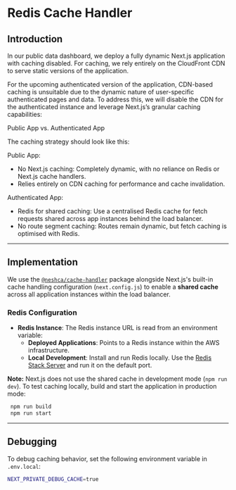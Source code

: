 # Redis Cache Handler

## Introduction

In our public data dashboard, we deploy a fully dynamic Next.js application with caching disabled. For caching, we rely entirely on the CloudFront CDN to serve static versions of the application.

For the upcoming authenticated version of the application, CDN-based caching is unsuitable due to the dynamic nature of user-specific authenticated pages and data. To address this, we will disable the CDN for the authenticated instance and leverage Next.js’s granular caching capabilities:

Public App vs. Authenticated App

The caching strategy should look like this:

Public App:

- No Next.js caching: Completely dynamic, with no reliance on Redis or Next.js cache handlers.
- Relies entirely on CDN caching for performance and cache invalidation.

Authenticated App:

- Redis for shared caching: Use a centralised Redis cache for fetch requests shared across app instances behind the load balancer.
- No route segment caching: Routes remain dynamic, but fetch caching is optimised with Redis.

---

## Implementation

We use the [`@neshca/cache-handler`](https://caching-tools.github.io/next-shared-cache/) package alongside Next.js's built-in cache handling configuration (`next.config.js`) to enable a **shared cache** across all application instances within the load balancer.

### Redis Configuration

- **Redis Instance**: The Redis instance URL is read from an environment variable:
  - **Deployed Applications**: Points to a Redis instance within the AWS infrastructure.
  - **Local Development**: Install and run Redis locally. Use the [Redis Stack Server](https://redis.io/docs/latest/operate/oss_and_stack/install/install-stack/mac-os/) and run it on the default port.

**Note:** Next.js does not use the shared cache in development mode (`npm run dev`). To test caching locally, build and start the application in production mode:

```bash
 npm run build
 npm run start
```

---

## Debugging

To debug caching behavior, set the following environment variable in `.env.local`:

```bash
NEXT_PRIVATE_DEBUG_CACHE=true
```
